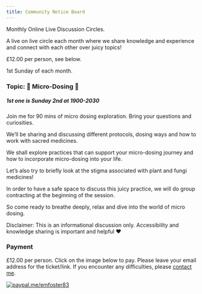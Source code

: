 ```yaml
---
title: Community Notice Board
---
```



Monthly Online Live Discussion Circles.

A live on live circle each month where we share knowledge and experience and connect with each other over juicy topics!

£12.00 per person, see below.

1st Sunday of each month.

### Topic: 🍄 Micro-Dosing 🍄

##### 1st one is Sunday 2nd at 1900-2030

Join me for 90 mins of micro dosing exploration. Bring your questions and curiosities.

We’ll be sharing and discussing different protocols, dosing ways and how to work with sacred medicines.

We shall explore practices that can support your micro-dosing journey and   how to incorporate micro-dosing into your life.

Let’s also try to briefly look at the stigma associated with plant and fungi medicines!

In order to have a safe space to discuss this juicy practice, we will do group contracting at the beginning of the session.

So come ready to breathe deeply, relax and dive into the world of micro dosing.

Disclaimer: This is an informational discussion only. Accessibility and knowledge sharing is important and helpful ❤️

### Payment

£12.00 per person. Click on the image below to pay. Please leave your email address for the ticket/link. If you encounter any difficulties, please [contact me](/contact/).

[![paypal.me/emfoster83](/img/paypal/qr-paypal.me-emfoster83.png "Pay Yemaya via PayPal")](https://paypal.me/emfoster83)
